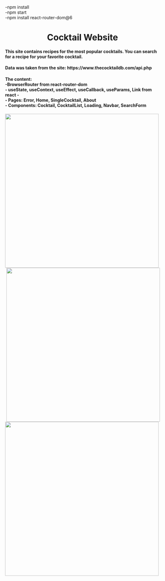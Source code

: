 -npm install 
</br>
-npm start
</br>
-npm install react-router-dom@6 

<h1 align="center">Cocktail Website</h1>

<h4>This site contains recipes for the most popular cocktails.
You can search for a recipe for your favorite cocktail.</h4>

<h4>Data was taken from the site: https://www.thecocktaildb.com/api.php </h4>

<h4> The content:
  </br>
   -BrowserRouter from react-router-dom
  </br>
  - useState, useContext, useEffect, useCallback, useParams, Link from react
  - </br>
  - Pages: Error, Home, SingleCocktail, About 
  </br>
  - Components: Cocktail, CocktailList, Loading, Navbar, SearchForm
</h4>


<img align="left"  width="500" src="https://markovicmaja.files.wordpress.com/2023/02/sli1.jpg?w=1024">
</br>
<div>
  
<img align="right"  width="500" src="https://markovicmaja.files.wordpress.com/2023/02/sli.jpg?w=1024">
</div>
<img align="left"  width="500" src="https://markovicmaja.files.wordpress.com/2023/02/sli2.jpg?w=1024">
